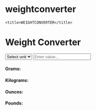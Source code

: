 # weightconverter
<!DOCTYPE html>
<html lang="en">
<head>
    <meta charset="UTF-8">
    <meta name="viewport" content="width=device-width, initial-scale=1.0">
    <meta http-equiv="X-UA-Compatible" 
    content="ie=edge">
   <link rel="stylesheet"
    href="https://maxcdn.bootstrapcdn.com/bootstrap/4.0.0/css/bootstrap.min.css"
    integrity="sha384-Gn5384xqQ1aoWXA+058RXPxPg6fy4IWvTNh0E263XmFcJlSAwiGgFAW/dAiS6JXm"
    crossorigin="anonymous">
<style>
    body
    {margin-top: top 70px;
        background:rgb(180, 64, 64)
        
        

     }
</style>
   
    <title>WEIGHTCONVERTER</title>
</head>
<body>
    <div class="container">
        <div class="row">
            <div class="col-md-6 offset-md-3">
                <h1 class="display-4 text-center mb-4">Weight Converter</h1>
                <form>
                    <div class="form-group">
                        <select id="inputSelector" class="form-control form-control-lg mb-3">
                            <option class="option" value="Select unit" selected>Select unit</option>
                            <option class="option" id="lbsSelector" value="pounds">Pounds</option>
                            <option class="option" id="kgSelector" value="Kg">Kilograms</option>
                            <option class="option" id="gramsSelector" value="grams">Grams</option>
                            <option class="option" id="ozSelector" value="oz">Ounces</option>
                        </select>
                        <input id="userInput" type="number" class="form-control form-control-lg mb-5" placeholder="Enter value...">
                    </div>
                </form>
                <div id="output">
                    <div class="block mb-2" id="gramsBlock">
                        <h4>Grams:</h4>
                        <div id="gramsOutput"></div>
                    </div>
                    <div class="block mb-2" id="kgBlock">
                        <h4>Kilograms:</h4>
                        <div id="kgOutput"></div>
                    </div>
                    <div class="block mb-2" id="ozBlock">
                        <h4>Ounces:</h4>
                        <div id="ozOutput"></div>
                    </div>
                    <div class="block mb-2" id="lbsBlock">
                        <h4>Pounds:</h4>
                        <div id="lbsOutput"></div>
                    </div>
                </div>
            </div>
        </div>
    </div>

  <script>
     window.onload = function() {

var select = document.getElementById("inputSelector");
select.addEventListener("change", showOutput);

function clear() {
    let inputVal = document.getElementById('userInput');
    inputVal.value = "";
    document.getElementById("lbsBlock").style.display = "none";
    document.getElementById("kgBlock").style.display = "none";
    document.getElementById("ozBlock").style.display = "none";
    document.getElementById("gramsBlock").style.display = "none";
}

function round(val) {
    return Math.round(val)
}

function showOutput(e) {
    clear();
    let val = e.target.value;
    if (val == "pounds") {

        document.getElementById("userInput").addEventListener("input", function(e) {
            let lbs = e.target.value;

            document.getElementById("lbsBlock").style.display = "none";
            document.getElementById("kgBlock").style.display = "block";
            document.getElementById("ozBlock").style.display = "block";
            document.getElementById("gramsBlock").style.display = "block";
            document.getElementById("gramsOutput").innerHTML = round(lbs / 0.0022046);
            document.getElementById("kgOutput").innerHTML = round(lbs / 2.2046);
            document.getElementById("ozOutput").innerHTML = round(lbs * 16);
        });
    }


    if (val == "Kg") {

        document.getElementById("userInput").addEventListener("input", function(e) {
            let kg = e.target.value;

            document.getElementById("kgBlock").style.display = "none";
            document.getElementById("lbsBlock").style.display = "block";
            document.getElementById("ozBlock").style.display = "block";
            document.getElementById("gramsBlock").style.display = "block";
            document.getElementById("gramsOutput").innerHTML = round(kg * 1000);
            document.getElementById("lbsOutput").innerHTML = round(kg * 2.2046);
            document.getElementById("ozOutput").innerHTML = round(kg * 32.27);

        });

    }
    if (val == "grams") {

        document.getElementById("userInput").addEventListener("input", function(e) {
            let grams = e.target.value;

            document.getElementById("gramsBlock").style.display = "none";
            document.getElementById("kgBlock").style.display = "block";
            document.getElementById("lbsBlock").style.display = "block";
            document.getElementById("ozBlock").style.display = "block";
            document.getElementById("kgOutput").innerHTML = round(grams / 1000);
            document.getElementById("lbsOutput").innerHTML = round(grams / 453.59237);
            document.getElementById("ozOutput").innerHTML = round(grams * 0.035274);
        });
    }
    if (val == "oz") {

        document.getElementById("userInput").addEventListener("input", function(e) {
            let oz = e.target.value;

            document.getElementById("ozBlock").style.display = "none";
            document.getElementById("gramsBlock").style.display = "block";
            document.getElementById("kgBlock").style.display = "block";
            document.getElementById("lbsBlock").style.display = "block";
            document.getElementById("kgOutput").innerHTML = round(oz * 0.02834);
            document.getElementById("lbsOutput").innerHTML = round(oz / 16);
            document.getElementById("gramsOutput").innerHTML = round(oz * 28.35);
        });

    }
}
}
  </script>
</body>

</html>
